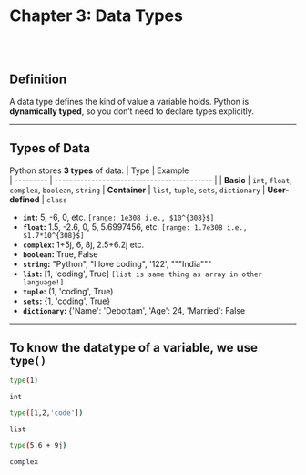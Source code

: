 # Chapter 3: Data Types

<br>
<br>

## Definition
A data type defines the kind of value a variable holds. Python is **dynamically typed**, so you don’t need to declare types explicitly. 

---

## Types of Data
Python stores **3 types** of data:
| Type      | Example            
| --------- | ------------------------------------------- |
| **Basic**     | `int`, `float`, `complex`, `boolean`, `string`
| **Container**   | `list`, `tuple`, `sets`, `dictionary`
| **User-defined** | `class`

- **`int`:** 5, -6, 0, etc. `[range: 1e308 i.e., $10^{308}$]`
- **`float`:** 1.5, -2.6, 0, 5, 5.6997456, etc.   `[range: 1.7e308 i.e., $1.7*10^{308}$]`
- **`complex`:** 1+5j, 6, 8j, 2.5+6.2j etc.
- **`boolean`:** True, False
- **`string`:** "Python", "I love coding", '122', """India"""
- **`list`:** [1, 'coding', True]   `[list is same thing as array in other language!]`
- **`tuple`:** (1, 'coding', True)
- **`sets`:** {1, 'coding', True}
- **`dictionary`:** {'Name': 'Debottam', 'Age': 24, 'Married': False

---

## To know the datatype of a variable, we use `type()`
```bash
type(1)
```
`int`

```bash
type([1,2,'code'])
```
`list`

```bash
type(5.6 + 9j)
```
`complex`

